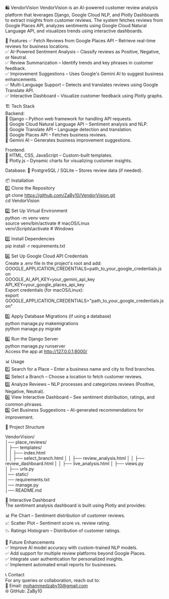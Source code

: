 🛍️ VendorVision
VendorVision is an AI-powered customer review analysis platform that leverages Django, Google Cloud NLP, and Plotly Dashboards to extract insights from customer reviews. The system fetches reviews from Google Places API, analyzes sentiments using Google Cloud Natural Language API, and visualizes trends using interactive dashboards.

🚀 Features
✅ Fetch Reviews from Google Places API – Retrieve real-time reviews for business locations.  
✅ AI-Powered Sentiment Analysis – Classify reviews as Positive, Negative, or Neutral.  
✅ Review Summarization – Identify trends and key phrases in customer feedback.  
✅ Improvement Suggestions – Uses Google's Gemini AI to suggest business enhancements.  
✅ Multi-Language Support – Detects and translates reviews using Google Translate API.  
✅ Interactive Dashboard – Visualize customer feedback using Plotly graphs. 

🏗️ Tech Stack  
Backend:  
🔹 Django – Python web framework for handling API requests.  
🔹 Google Cloud Natural Language API – Sentiment analysis and NLP.  
🔹 Google Translate API – Language detection and translation.  
🔹 Google Places API – Fetches business reviews.  
🔹 Gemini AI – Generates business improvement suggestions.  

Frontend:  
🔹 HTML, CSS, JavaScript – Custom-built templates.  
🔹 Plotly.js – Dynamic charts for visualizing customer insights.  

Database:
🔹 PostgreSQL / SQLite – Stores review data (if needed).

📦 Installation  
1️⃣ Clone the Repository  
git clone https://github.com/ZaBy10/VendorVision.git    
cd VendorVision  

2️⃣ Set Up Virtual Environment    
python -m venv venv  
source venv/bin/activate  # macOS/Linux  
venv\Scripts\activate     # Windows  

3️⃣ Install Dependencies    
pip install -r requirements.txt  

4️⃣ Set Up Google Cloud API Credentials  
Create a .env file in the project's root and add:    
GOOGLE_APPLICATION_CREDENTIALS=path_to_your_google_credentials.json  
GOOGLE_AI_API_KEY=your_gemini_api_key  
API_KEY=your_google_places_api_key  
Export credentials (for macOS/Linux):  
export GOOGLE_APPLICATION_CREDENTIALS="path_to_your_google_credentials.json" 

5️⃣ Apply Database Migrations (if using a database)   
python manage.py makemigrations  
python manage.py migrate  

6️⃣ Run the Django Server  
python manage.py runserver  
Access the app at http://127.0.0.1:8000/  

📊 Usage  
1️⃣ Search for a Place – Enter a business name and city to find branches.  
2️⃣ Select a Branch – Choose a location to fetch customer reviews.  
3️⃣ Analyze Reviews – NLP processes and categorizes reviews (Positive, Negative, Neutral).  
4️⃣ View Interactive Dashboard – See sentiment distribution, ratings, and common phrases.  
5️⃣ Get Business Suggestions – AI-generated recommendations for improvement.  

📂 Project Structure  

VendorVision/  
│── place_reviews/            
│   ├── templates/            
│   │   ├── index.html        
│   │   ├── select_branch.html 
│   │   ├── review_analysis.html 
│   │   ├── review_dashboard.html 
│   │   ├── live_analysis.html 
│   ├── views.py               
│   ├── urls.py               
│── static/                     
│── requirements.txt           
│── manage.py                   
│── README.md                  


🎨 Interactive Dashboard  
The sentiment analysis dashboard is built using Plotly and provides:  

📊 Pie Chart – Sentiment distribution of customer reviews.  
📈 Scatter Plot – Sentiment score vs. review rating.  
📉 Ratings Histogram – Distribution of customer ratings.  


🎯 Future Enhancements  
✅ Improve AI model accuracy with custom-trained NLP models.  
✅ Add support for multiple review platforms beyond Google Places.  
✅ Integrate user authentication for personalized insights.  
✅ Implement automated email reports for businesses.  

📞 Contact  
For any queries or collaboration, reach out to:  
📧 Email: mohammedzaby10@gmail.com  
🌐 GitHub: ZaBy10  
